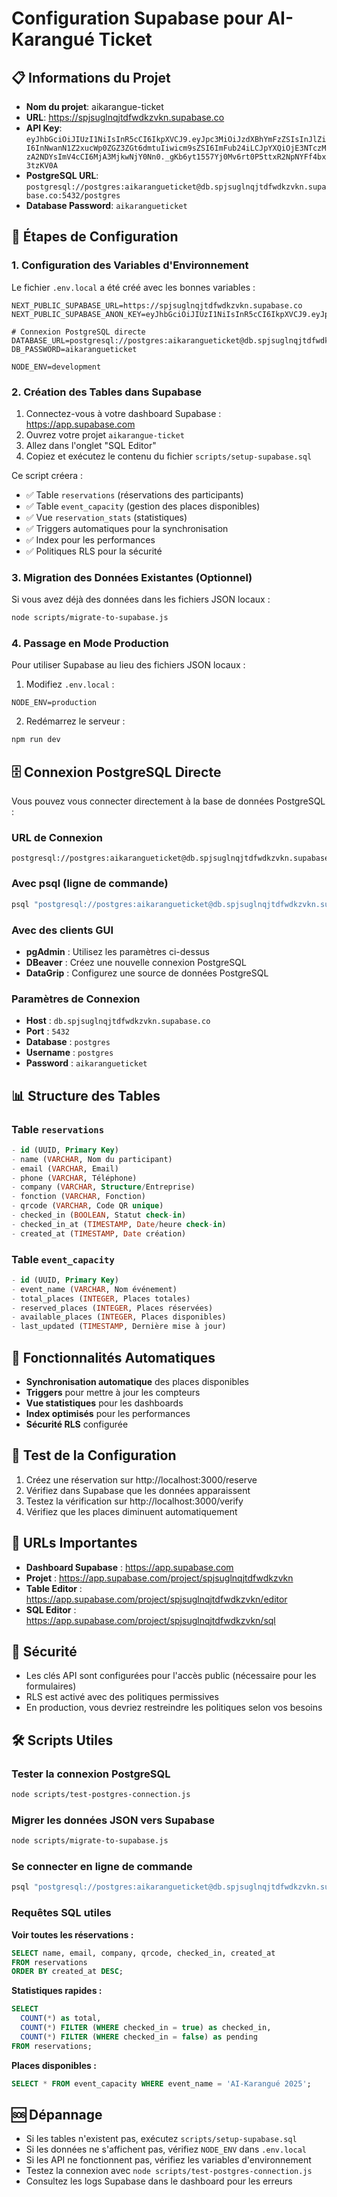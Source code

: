 # Configuration Supabase pour AI-Karangué Ticket

## 📋 Informations du Projet

- **Nom du projet**: aikarangue-ticket
- **URL**: https://spjsuglnqjtdfwdkzvkn.supabase.co
- **API Key**: `eyJhbGciOiJIUzI1NiIsInR5cCI6IkpXVCJ9.eyJpc3MiOiJzdXBhYmFzZSIsInJlZiI6InNwanN1Z2xucWp0ZGZ3ZGt6dmtuIiwicm9sZSI6ImFub24iLCJpYXQiOjE3NTczMzA2NDYsImV4cCI6MjA3MjkwNjY0Nn0._gKb6yt1557Yj0Mv6rt0P5ttxR2NpNYFf4bx3tzKV0A`
- **PostgreSQL URL**: `postgresql://postgres:aikarangueticket@db.spjsuglnqjtdfwdkzvkn.supabase.co:5432/postgres`
- **Database Password**: `aikarangueticket`

## 🚀 Étapes de Configuration

### 1. Configuration des Variables d'Environnement

Le fichier `.env.local` a été créé avec les bonnes variables :

```env
NEXT_PUBLIC_SUPABASE_URL=https://spjsuglnqjtdfwdkzvkn.supabase.co
NEXT_PUBLIC_SUPABASE_ANON_KEY=eyJhbGciOiJIUzI1NiIsInR5cCI6IkpXVCJ9.eyJpc3MiOiJzdXBhYmFzZSIsInJlZiI6InNwanN1Z2xucWp0ZGZ3ZGt6dmtuIiwicm9sZSI6ImFub24iLCJpYXQiOjE3NTczMzA2NDYsImV4cCI6MjA3MjkwNjY0Nn0._gKb6yt1557Yj0Mv6rt0P5ttxR2NpNYFf4bx3tzKV0A

# Connexion PostgreSQL directe
DATABASE_URL=postgresql://postgres:aikarangueticket@db.spjsuglnqjtdfwdkzvkn.supabase.co:5432/postgres
DB_PASSWORD=aikarangueticket

NODE_ENV=development
```

### 2. Création des Tables dans Supabase

1. Connectez-vous à votre dashboard Supabase : https://app.supabase.com
2. Ouvrez votre projet `aikarangue-ticket`
3. Allez dans l'onglet "SQL Editor"
4. Copiez et exécutez le contenu du fichier `scripts/setup-supabase.sql`

Ce script créera :
- ✅ Table `reservations` (réservations des participants)
- ✅ Table `event_capacity` (gestion des places disponibles)
- ✅ Vue `reservation_stats` (statistiques)
- ✅ Triggers automatiques pour la synchronisation
- ✅ Index pour les performances
- ✅ Politiques RLS pour la sécurité

### 3. Migration des Données Existantes (Optionnel)

Si vous avez déjà des données dans les fichiers JSON locaux :

```bash
node scripts/migrate-to-supabase.js
```

### 4. Passage en Mode Production

Pour utiliser Supabase au lieu des fichiers JSON locaux :

1. Modifiez `.env.local` :
```env
NODE_ENV=production
```

2. Redémarrez le serveur :
```bash
npm run dev
```

## 🗄️ Connexion PostgreSQL Directe

Vous pouvez vous connecter directement à la base de données PostgreSQL :

### URL de Connexion
```
postgresql://postgres:aikarangueticket@db.spjsuglnqjtdfwdkzvkn.supabase.co:5432/postgres
```

### Avec psql (ligne de commande)
```bash
psql "postgresql://postgres:aikarangueticket@db.spjsuglnqjtdfwdkzvkn.supabase.co:5432/postgres"
```

### Avec des clients GUI
- **pgAdmin** : Utilisez les paramètres ci-dessus
- **DBeaver** : Créez une nouvelle connexion PostgreSQL
- **DataGrip** : Configurez une source de données PostgreSQL

### Paramètres de Connexion
- **Host** : `db.spjsuglnqjtdfwdkzvkn.supabase.co`
- **Port** : `5432`
- **Database** : `postgres`
- **Username** : `postgres`
- **Password** : `aikarangueticket`

## 📊 Structure des Tables

### Table `reservations`
```sql
- id (UUID, Primary Key)
- name (VARCHAR, Nom du participant)
- email (VARCHAR, Email)
- phone (VARCHAR, Téléphone)
- company (VARCHAR, Structure/Entreprise)
- fonction (VARCHAR, Fonction)
- qrcode (VARCHAR, Code QR unique)
- checked_in (BOOLEAN, Statut check-in)
- checked_in_at (TIMESTAMP, Date/heure check-in)
- created_at (TIMESTAMP, Date création)
```

### Table `event_capacity`
```sql
- id (UUID, Primary Key)
- event_name (VARCHAR, Nom événement)
- total_places (INTEGER, Places totales)
- reserved_places (INTEGER, Places réservées)
- available_places (INTEGER, Places disponibles)
- last_updated (TIMESTAMP, Dernière mise à jour)
```

## 🔧 Fonctionnalités Automatiques

- **Synchronisation automatique** des places disponibles
- **Triggers** pour mettre à jour les compteurs
- **Vue statistiques** pour les dashboards
- **Index optimisés** pour les performances
- **Sécurité RLS** configurée

## 🧪 Test de la Configuration

1. Créez une réservation sur http://localhost:3000/reserve
2. Vérifiez dans Supabase que les données apparaissent
3. Testez la vérification sur http://localhost:3000/verify
4. Vérifiez que les places diminuent automatiquement

## 📱 URLs Importantes

- **Dashboard Supabase** : https://app.supabase.com
- **Projet** : https://app.supabase.com/project/spjsuglnqjtdfwdkzvkn
- **Table Editor** : https://app.supabase.com/project/spjsuglnqjtdfwdkzvkn/editor
- **SQL Editor** : https://app.supabase.com/project/spjsuglnqjtdfwdkzvkn/sql

## 🔐 Sécurité

- Les clés API sont configurées pour l'accès public (nécessaire pour les formulaires)
- RLS est activé avec des politiques permissives
- En production, vous devriez restreindre les politiques selon vos besoins

## 🛠️ Scripts Utiles

### Tester la connexion PostgreSQL
```bash
node scripts/test-postgres-connection.js
```

### Migrer les données JSON vers Supabase
```bash
node scripts/migrate-to-supabase.js
```

### Se connecter en ligne de commande
```bash
psql "postgresql://postgres:aikarangueticket@db.spjsuglnqjtdfwdkzvkn.supabase.co:5432/postgres"
```

### Requêtes SQL utiles

**Voir toutes les réservations :**
```sql
SELECT name, email, company, qrcode, checked_in, created_at 
FROM reservations 
ORDER BY created_at DESC;
```

**Statistiques rapides :**
```sql
SELECT 
  COUNT(*) as total,
  COUNT(*) FILTER (WHERE checked_in = true) as checked_in,
  COUNT(*) FILTER (WHERE checked_in = false) as pending
FROM reservations;
```

**Places disponibles :**
```sql
SELECT * FROM event_capacity WHERE event_name = 'AI-Karangué 2025';
```

## 🆘 Dépannage

- Si les tables n'existent pas, exécutez `scripts/setup-supabase.sql`
- Si les données ne s'affichent pas, vérifiez `NODE_ENV` dans `.env.local`
- Si les API ne fonctionnent pas, vérifiez les variables d'environnement
- Testez la connexion avec `node scripts/test-postgres-connection.js`
- Consultez les logs Supabase dans le dashboard pour les erreurs

